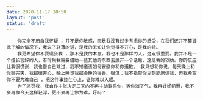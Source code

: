 ```yaml
---
date: 2020-11-17 18:50
layout: 'post'
status: 'draft'
---
```

        你完全不用自我怀疑 ，并不是你敏感，而是我没有过多考虑你的感受，在我们还并不算彼此了解的情况下，我说了轻薄的话，是我的无知让你觉得不开心，是我的错。
        我更希望你不要误会我 ，那不是我的本意，我也不是那样的人，这点很重要。我并不是一个擅长言辞的人，有时候我需要借助一些其他的东西去展开一个话题，这是我的软肋。你的反应让我很慌张，我也替自己难过，我不知道该如何安慰你和你道歉。 我只想和你说，每天晚上和你聊完天，我都很开心，晚上睡觉我都会睡的很香、很沉；我不指望你立刻能原谅我，但我希望你不要为难自己 ，把这件事挂在心上，让你难以入眠。
        为了惩罚我，我自作主张决定三天内不再主动联系你，等你消了气，我再好好赔罪，我不会再像今天这样轻浮，更不会再让你为难，好吗？
